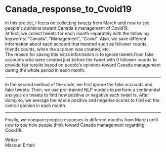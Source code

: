 # Canada_response_to_Cvoid19
In this project, I focus on collecting tweets from March until now to see people's opinions toward Canada's management of Covid19. <br>
At first, we collect tweets for each month separately with the following keywords: "Canada", "Management", "Covid". Also, we save different information about each account that tweeted such as follower counts, friends counts, when the account was created, etc. <br>
The reason for saving this extra information is to ignore tweets from fake accounts who were created just before the tweet with 0 follower counts to provide fair results based on people's opinions toward Canada management during the whole period in each month. <br>
<hr>
In the second method of the code, we first ignore the fake accounts and fake tweets. Then, we use pre-trained NLP models to perform a sentimental analysis on tweets to find how positive or negative each tweet is. After doing so, we average the whole positive and negative scores to find out the overall opinion in each month.
<hr>
Finally, we compare people responses in different months from March until now to see how people think toward Canada management regarding Covid19.<br>

Writer: <br>
Masoud Erfani

